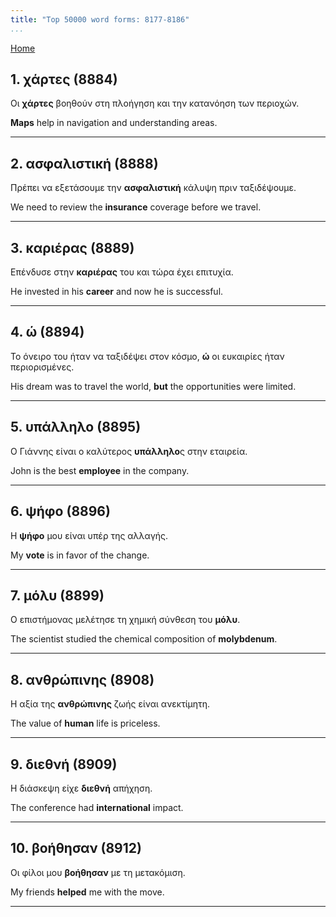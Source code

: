 ```yaml
---
title: "Top 50000 word forms: 8177-8186"
...
```


[Home](./) 

## 1. χάρτες (8884)

Οι **χάρτες** βοηθούν στη πλοήγηση και την κατανόηση των περιοχών.

**Maps** help in navigation and understanding areas.

---

## 2. ασφαλιστική (8888)

Πρέπει να εξετάσουμε την **ασφαλιστική** κάλυψη πριν ταξιδέψουμε.

We need to review the **insurance** coverage before we travel.

---

## 3. καριέρας (8889)

Επένδυσε στην **καριέρας** του και τώρα έχει επιτυχία.  

He invested in his **career** and now he is successful.

---

## 4. ώ (8894)

Το όνειρο του ήταν να ταξιδέψει στον κόσμο, **ώ** οι ευκαιρίες ήταν περιορισμένες.  

His dream was to travel the world, **but** the opportunities were limited.

---

## 5. υπάλληλο (8895)

Ο Γιάννης είναι ο καλύτερος **υπάλληλο**ς στην εταιρεία.  

John is the best **employee** in the company.

---

## 6. ψήφο (8896)

Η **ψήφο** μου είναι υπέρ της αλλαγής.

My **vote** is in favor of the change.

---

## 7. μόλυ (8899)

Ο επιστήμονας μελέτησε τη χημική σύνθεση του **μόλυ**.  

The scientist studied the chemical composition of **molybdenum**.

---

## 8. ανθρώπινης (8908)

Η αξία της **ανθρώπινης** ζωής είναι ανεκτίμητη.

The value of **human** life is priceless.

---

## 9. διεθνή (8909)

Η διάσκεψη είχε **διεθνή** απήχηση.

The conference had **international** impact.

---

## 10. βοήθησαν (8912)

Οι φίλοι μου **βοήθησαν** με τη μετακόμιση.

My friends **helped** me with the move.

---

